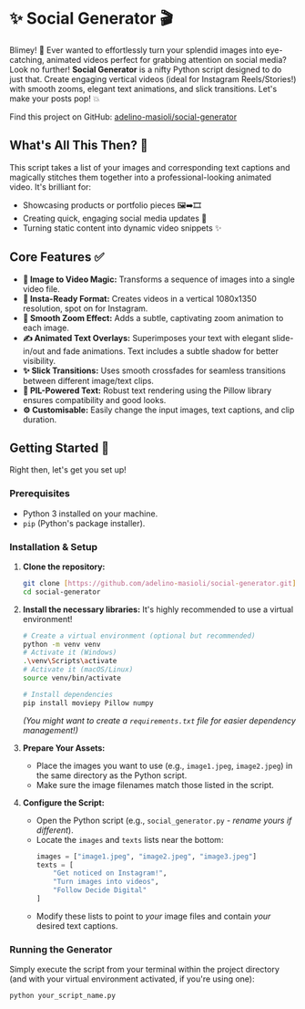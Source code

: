# ✨ Social Generator 🎬

Blimey! 👋 Ever wanted to effortlessly turn your splendid images into eye-catching, animated videos perfect for grabbing attention on social media? Look no further! **Social Generator** is a nifty Python script designed to do just that. Create engaging vertical videos (ideal for Instagram Reels/Stories!) with smooth zooms, elegant text animations, and slick transitions. Let's make your posts pop! 💥

Find this project on GitHub: [adelino-masioli/social-generator](https://github.com/adelino-masioli/social-generator)

## What's All This Then? 🤔

This script takes a list of your images and corresponding text captions and magically stitches them together into a professional-looking animated video. It's brilliant for:

* Showcasing products or portfolio pieces 🖼️➡️🎞️
* Creating quick, engaging social media updates 📢
* Turning static content into dynamic video snippets ✨

## Core Features ✅

* **📸 Image to Video Magic:** Transforms a sequence of images into a single video file.
* **📱 Insta-Ready Format:** Creates videos in a vertical 1080x1350 resolution, spot on for Instagram.
* **🔎 Smooth Zoom Effect:** Adds a subtle, captivating zoom animation to each image.
* **✍️ Animated Text Overlays:** Superimposes your text with elegant slide-in/out and fade animations. Text includes a subtle shadow for better visibility.
* **✨ Slick Transitions:** Uses smooth crossfades for seamless transitions between different image/text clips.
* **🎨 PIL-Powered Text:** Robust text rendering using the Pillow library ensures compatibility and good looks.
* **⚙️ Customisable:** Easily change the input images, text captions, and clip duration.

## Getting Started 🚀

Right then, let's get you set up!

### Prerequisites

* Python 3 installed on your machine.
* `pip` (Python's package installer).

### Installation & Setup

1.  **Clone the repository:**
    ```bash
    git clone [https://github.com/adelino-masioli/social-generator.git](https://github.com/adelino-masioli/social-generator.git)
    cd social-generator
    ```

2.  **Install the necessary libraries:**
    It's highly recommended to use a virtual environment!
    ```bash
    # Create a virtual environment (optional but recommended)
    python -m venv venv
    # Activate it (Windows)
    .\venv\Scripts\activate
    # Activate it (macOS/Linux)
    source venv/bin/activate

    # Install dependencies
    pip install moviepy Pillow numpy
    ```
    *(You might want to create a `requirements.txt` file for easier dependency management!)*

3.  **Prepare Your Assets:**
    * Place the images you want to use (e.g., `image1.jpeg`, `image2.jpeg`) in the same directory as the Python script.
    * Make sure the image filenames match those listed in the script.

4.  **Configure the Script:**
    * Open the Python script (e.g., `social_generator.py` - *rename yours if different*).
    * Locate the `images` and `texts` lists near the bottom:
        ```python
        images = ["image1.jpeg", "image2.jpeg", "image3.jpeg"]
        texts = [
            "Get noticed on Instagram!",
            "Turn images into videos",
            "Follow Decide Digital"
        ]
        ```
    * Modify these lists to point to *your* image files and contain *your* desired text captions.

### Running the Generator

Simply execute the script from your terminal within the project directory (and with your virtual environment activated, if you're using one):

```bash
python your_script_name.py
 ```
